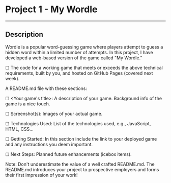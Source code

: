 # Project 1 - My Wordle
-------------------
## Description
Wordle is a popular word-guessing game where players attempt to guess a hidden word within a limited number of attempts. In this project, I have developed a web-based version of the game called "My Wordle."





☐ The code for a working game that meets or exceeds the above technical requirements, built by you, and hosted on GitHub Pages (covered next week).

A README.md file with these sections:

☐ <Your game's title>: A description of your game. Background info of the game is a nice touch.

☐ Screenshot(s): Images of your actual game.

☐ Technologies Used: List of the technologies used, e.g., JavaScript, HTML, CSS...

☐ Getting Started: In this section include the link to your deployed game and any instructions you deem important.

☐ Next Steps: Planned future enhancements (icebox items).

Note: Don't underestimate the value of a well crafted README.md. The README.md introduces your project to prospective employers and forms their first impression of your work!